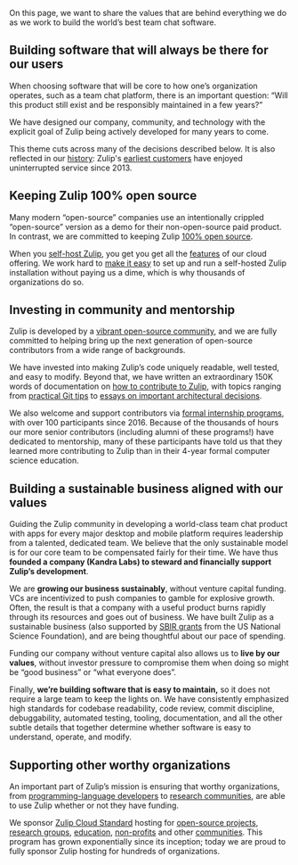 On this page, we want to share the values that are behind everything we do as we
work to build the world’s best team chat software.

## Building software that will always be there for our users

When choosing software that will be core to how one’s organization operates,
such as a team chat platform, there is an important question: “Will this product
still exist and be responsibly maintained in a few years?”

We have designed our company, community, and technology with the explicit goal
of Zulip being actively developed for many years to come.

This theme cuts across many of the decisions described below. It is also
reflected in our [history](/history/): Zulip's [earliest
customers](/case-studies/recurse-center/) have enjoyed uninterrupted service
since 2013.

## Keeping Zulip 100% open source

Many modern “open-source” companies use an intentionally crippled “open-source”
version as a demo for their non-open-source paid product. In contrast, we are
committed to keeping Zulip [100% open
source](https://github.com/zulip/zulip#readme).

When you [self-host Zulip](/self-hosting/), you get you get all the
[features](/features/) of our cloud offering. We work hard to [make it
easy](https://zulip.readthedocs.io/en/latest/production/install.html) to set up
and run a self-hosted Zulip installation without paying us a dime, which is why
thousands of organizations do so.

## Investing in community and mentorship

Zulip is developed by a [vibrant open-source community](/team/), and we are
fully committed to helping bring up the next generation of open-source
contributors from a wide range of backgrounds.

We have invested into making Zulip’s code uniquely readable, well tested, and
easy to modify. Beyond that, we have written an extraordinary 150K words of
documentation on [how to contribute to
Zulip](https://zulip.readthedocs.io/en/latest/overview/contributing.html), with
topics ranging from [practical Git
tips](https://zulip.readthedocs.io/en/latest/git/index.html) to [essays on
important architectural
decisions](https://zulip.readthedocs.io/en/latest/subsystems/events-system.html).

We also welcome and support contributors via [formal internship
programs](https://zulip.readthedocs.io/en/latest/outreach/overview.html), with
over 100 participants since 2016. Because of the thousands of hours our more
senior contributors (including alumni of these programs!) have dedicated to
mentorship, many of these participants have told us that they learned more
contributing to Zulip than in their 4-year formal computer science education.

## Building a sustainable business aligned with our values

Guiding the Zulip community in developing a world-class team chat product with
apps for every major desktop and mobile platform requires leadership from a
talented, dedicated team. We believe that the only sustainable model is for our
core team to be compensated fairly for their time. We have thus **founded a
company (Kandra Labs) to steward and financially support Zulip’s development**.

We are **growing our business sustainably**, without venture capital funding.
VCs are incentivized to push companies to gamble for explosive growth. Often,
the result is that a company with a useful product burns rapidly through its
resources and goes out of business. We have built Zulip as a sustainable
business (also supported by [SBIR grants](https://seedfund.nsf.gov/) from the US
National Science Foundation), and are being thoughtful about our pace of
spending.

Funding our company without venture capital also allows us to **live by our
values**, without investor pressure to compromise them when doing so might be
“good business” or “what everyone does”.

Finally, **we’re building software that is easy to maintain,** so it does
not require a large team to keep the lights on. We have consistently emphasized
high standards for codebase readability, code review, commit discipline,
debuggability, automated testing, tooling, documentation, and all the other
subtle details that together determine whether software is easy to understand,
operate, and modify.


## Supporting other worthy organizations

An important part of Zulip’s mission is ensuring that worthy organizations, from
[programming-language developers](/case-studies/rust/) to [research
communities](/case-studies/lean/), are able to use Zulip whether or not they
have funding.

We sponsor [Zulip Cloud Standard](/plans) hosting for [open-source
projects](/for/open-source/), [research groups](/for/research/),
[education](/for/education/), [non-profits](/for/communities/) and other
[communities](/for/communities/). This program has grown exponentially since its
inception; today we are proud to fully sponsor Zulip hosting for hundreds of
organizations.
